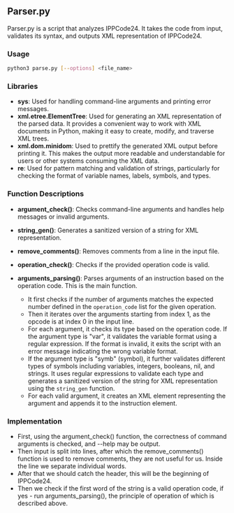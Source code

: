 ## Parser.py

Parser.py is a script that analyzes IPPCode24. It takes the code from input, validates its syntax, and outputs XML representation of IPPCode24.

### Usage

```bash
python3 parse.py [--options] <file_name>
```

### Libraries

- **sys**: Used for handling command-line arguments and printing error messages.
- **xml.etree.ElementTree**: Used for generating an XML representation of the parsed data. It provides a convenient way to work with XML documents in Python, making it easy to create, modify, and traverse XML trees.
- **xml.dom.minidom**: Used to prettify the generated XML output before printing it. This makes the output more readable and understandable for users or other systems consuming the XML data.
- **re**: Used for pattern matching and validation of strings, particularly for checking the format of variable names, labels, symbols, and types.

### Function Descriptions

- **argument_check()**: Checks command-line arguments and handles help messages or invalid arguments.
- **string_gen()**: Generates a sanitized version of a string for XML representation.
- **remove_comments()**: Removes comments from a line in the input file.
- **operation_check()**: Checks if the provided operation code is valid.
- **arguments_parsing()**: Parses arguments of an instruction based on the operation code. This is the main function.

  - It first checks if the number of arguments matches the expected number defined in the `operation_code` list for the given operation.
  - Then it iterates over the arguments starting from index 1, as the opcode is at index 0 in the input line.
  - For each argument, it checks its type based on the operation code. If the argument type is "var", it validates the variable format using a regular expression. If the format is invalid, it exits the script with an error message indicating the wrong variable format.
  - If the argument type is "symb" (symbol), it further validates different types of symbols including variables, integers, booleans, nil, and strings. It uses regular expressions to validate each type and generates a sanitized version of the string for XML representation using the `string_gen` function.
  - For each valid argument, it creates an XML element representing the argument and appends it to the instruction element.

### Implementation

- First, using the argument_check() function, the correctness of command arguments is checked, and --help may be output.
- Then input is split into lines, after which the remove_comments() function is used to remove comments, they are not useful for us.
Inside the line we separate individual words.
- After that we should catch the header, this will be the beginning of IPPCode24. 
- Then we check if the first word of the string is a valid operation code, if yes - run arguments_parsing(), the principle of operation of which is described above.

